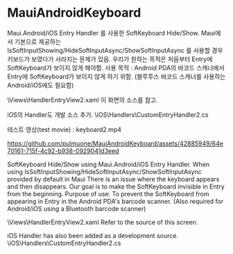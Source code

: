 # MauiAndroidKeyboard

Maui.Android/iOS Entry Handler 를 사용한 SoftKeyboard Hide/Show.
Maui에서 기본으로 제공하는 IsSoftInputShowing/HideSoftInputAsync/ShowSoftInputAsync 를 사용할 경우
키보드가 보였다가 사라지는 문제가 있음. 우리가 원하는 목적은 처음부터 Entry에 SoftKeyboard가 보이지 않게 해야함.
사용 목적 : Android PDA의 바코드 스캐너에서 Entry에 SoftKeyboard가 보이지 않게 하기 위함.
           (블루투스 바코드 스캐너를 사용하는 Android/iOS에도 필요함)

\Views\HandlerEntryView2.xaml 이 화면의 소스를 참고.

iOS의 Handler도 개발 소스 추가.
\iOS\Handlers\CustomEntryHandler2.cs

테스트 영상(test movie) : keyboard2.mp4


https://github.com/pulmuone/MauiAndroidKeyboard/assets/42885949/64e70161-715f-4c92-b938-0929041d3eed



SoftKeyboard Hide/Show using Maui.Android/iOS Entry Handler.
When using IsSoftInputShowing/HideSoftInputAsync/ShowSoftInputAsync provided by default in Maui
There is an issue where the keyboard appears and then disappears. Our goal is to make the SoftKeyboard invisible in Entry from the beginning.
Purpose of use: To prevent the SoftKeyboard from appearing in Entry in the Android PDA's barcode scanner.
 (Also required for Android/iOS using a Bluetooth barcode scanner)

\Views\HandlerEntryView2.xaml Refer to the source of this screen.

iOS Handler has also been added as a development source.
\iOS\Handlers\CustomEntryHandler2.cs
